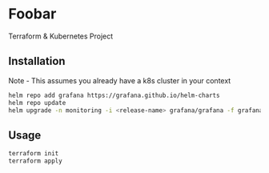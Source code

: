 # Foobar

Terraform & Kubernetes Project

## Installation

Note - This assumes you already have a k8s cluster in your context
```bash 
helm repo add grafana https://grafana.github.io/helm-charts
helm repo update
helm upgrade -n monitoring -i <release-name> grafana/grafana -f grafana/values.yaml
```

## Usage

```bash
terraform init
terraform apply
```